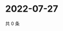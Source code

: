 # 2022-07-27

共 0 条

<!-- BEGIN WEIBO -->
<!-- 最后更新时间 Wed Jul 27 2022 18:01:19 GMT+0800 (China Standard Time) -->

<!-- END WEIBO -->
